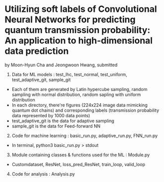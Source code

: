 # Utilizing soft labels of Convolutional Neural Networks for predicting quantum transmission probability: An application to high-dimensional data prediction

by Moon-Hyun Cha and Jeongwoon Hwang, submitted

1. Data for ML models : test_lhc, test_normal, test_uniform, test_adaptive_git, sample_git
* Each of them are generated by Latin hypercube sampling, random sampling with normal distribution, random sapling with uniform distribution
* In each directory, there're figures (224x224 image data mimicking quantum dot chains) and corresponding labels (transmission probability data represented by 1000 data points)
* test_adaptive_git is the data for adaptive sampling
* sample_git is the data for Feed-forward NN

2. Code for machine learning : basic_run.py, adaptive_run.py, FNN_run.py
* In terminal, python3 basic_run.py > stdout

3. Module containing classes & functions used for the ML : Module.py
* Customdataset, ResNet, loss_pred_ResNet, train_loop, valid_loop
 
4. Code for analysis : Analysis.py
